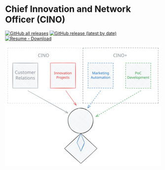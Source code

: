 # Chief Innovation and Network Officer (CINO)

[![GitHub all releases](https://img.shields.io/github/downloads/vergissberlin/resume-cino/total?style=for-the-badge)](https://github.com/vergissberlin/resume-cino/releases) 
[![GitHub release (latest by date)](https://img.shields.io/github/v/release/vergissberlin/resume-cino?style=for-the-badge)](https://github.com/vergissberlin/resume-cino/releases/latest) 
[![Resume - Download](https://img.shields.io/badge/Resume-Download-2ea44f?style=for-the-badge)](https://github.com/vergissberlin/resume-cino/releases)


![CINO+](Content/Media/Cino/cino-aufgaben.light.svg)

